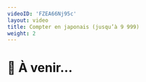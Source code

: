 ```yaml
---
videoID: 'FZEA66Nj95c'
layout: video
title: Compter en japonais (jusqu’à 9 999)
weight: 2
---
```


# 👷 À venir...
